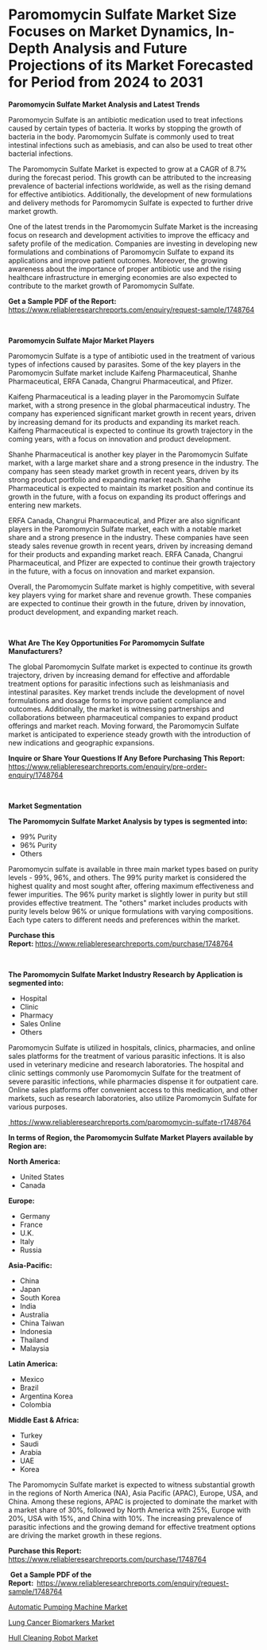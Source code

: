 <p><h1>Paromomycin Sulfate Market Size Focuses on Market Dynamics, In-Depth Analysis and Future Projections of its Market Forecasted for Period from 2024 to 2031</h1></p><p><strong>Paromomycin Sulfate Market Analysis and Latest Trends</strong></p>
<p><p>Paromomycin Sulfate is an antibiotic medication used to treat infections caused by certain types of bacteria. It works by stopping the growth of bacteria in the body. Paromomycin Sulfate is commonly used to treat intestinal infections such as amebiasis, and can also be used to treat other bacterial infections.</p><p>The Paromomycin Sulfate Market is expected to grow at a CAGR of 8.7% during the forecast period. This growth can be attributed to the increasing prevalence of bacterial infections worldwide, as well as the rising demand for effective antibiotics. Additionally, the development of new formulations and delivery methods for Paromomycin Sulfate is expected to further drive market growth.</p><p>One of the latest trends in the Paromomycin Sulfate Market is the increasing focus on research and development activities to improve the efficacy and safety profile of the medication. Companies are investing in developing new formulations and combinations of Paromomycin Sulfate to expand its applications and improve patient outcomes. Moreover, the growing awareness about the importance of proper antibiotic use and the rising healthcare infrastructure in emerging economies are also expected to contribute to the market growth of Paromomycin Sulfate.</p></p>
<p><strong>Get a Sample PDF of the Report:&nbsp;</strong> <a href="https://www.reliableresearchreports.com/enquiry/request-sample/1748764">https://www.reliableresearchreports.com/enquiry/request-sample/1748764</a></p>
<p>&nbsp;</p>
<p><strong>Paromomycin Sulfate Major Market Players</strong></p>
<p><p>Paromomycin Sulfate is a type of antibiotic used in the treatment of various types of infections caused by parasites. Some of the key players in the Paromomycin Sulfate market include Kaifeng Pharmaceutical, Shanhe Pharmaceutical, ERFA Canada, Changrui Pharmaceutical, and Pfizer.</p><p>Kaifeng Pharmaceutical is a leading player in the Paromomycin Sulfate market, with a strong presence in the global pharmaceutical industry. The company has experienced significant market growth in recent years, driven by increasing demand for its products and expanding its market reach. Kaifeng Pharmaceutical is expected to continue its growth trajectory in the coming years, with a focus on innovation and product development.</p><p>Shanhe Pharmaceutical is another key player in the Paromomycin Sulfate market, with a large market share and a strong presence in the industry. The company has seen steady market growth in recent years, driven by its strong product portfolio and expanding market reach. Shanhe Pharmaceutical is expected to maintain its market position and continue its growth in the future, with a focus on expanding its product offerings and entering new markets.</p><p>ERFA Canada, Changrui Pharmaceutical, and Pfizer are also significant players in the Paromomycin Sulfate market, each with a notable market share and a strong presence in the industry. These companies have seen steady sales revenue growth in recent years, driven by increasing demand for their products and expanding market reach. ERFA Canada, Changrui Pharmaceutical, and Pfizer are expected to continue their growth trajectory in the future, with a focus on innovation and market expansion.</p><p>Overall, the Paromomycin Sulfate market is highly competitive, with several key players vying for market share and revenue growth. These companies are expected to continue their growth in the future, driven by innovation, product development, and expanding market reach.</p></p>
<p>&nbsp;</p>
<p><strong>What Are The Key Opportunities For Paromomycin Sulfate Manufacturers?</strong></p>
<p><p>The global Paromomycin Sulfate market is expected to continue its growth trajectory, driven by increasing demand for effective and affordable treatment options for parasitic infections such as leishmaniasis and intestinal parasites. Key market trends include the development of novel formulations and dosage forms to improve patient compliance and outcomes. Additionally, the market is witnessing partnerships and collaborations between pharmaceutical companies to expand product offerings and market reach. Moving forward, the Paromomycin Sulfate market is anticipated to experience steady growth with the introduction of new indications and geographic expansions.</p></p>
<p><strong>Inquire or Share Your Questions If Any Before Purchasing This Report:</strong> <a href="https://www.reliableresearchreports.com/enquiry/pre-order-enquiry/1748764">https://www.reliableresearchreports.com/enquiry/pre-order-enquiry/1748764</a></p>
<p>&nbsp;</p>
<p><strong>Market Segmentation</strong></p>
<p><strong>The Paromomycin Sulfate Market Analysis by types is segmented into:</strong></p>
<p><ul><li>99% Purity</li><li>96% Purity</li><li>Others</li></ul></p>
<p><p>Paromomycin sulfate is available in three main market types based on purity levels - 99%, 96%, and others. The 99% purity market is considered the highest quality and most sought after, offering maximum effectiveness and fewer impurities. The 96% purity market is slightly lower in purity but still provides effective treatment. The "others" market includes products with purity levels below 96% or unique formulations with varying compositions. Each type caters to different needs and preferences within the market.</p></p>
<p><strong>Purchase this Report:&nbsp;</strong><a href="https://www.reliableresearchreports.com/purchase/1748764">https://www.reliableresearchreports.com/purchase/1748764</a></p>
<p>&nbsp;</p>
<p><strong>The Paromomycin Sulfate Market Industry Research by Application is segmented into:</strong></p>
<p><ul><li>Hospital</li><li>Clinic</li><li>Pharmacy</li><li>Sales Online</li><li>Others</li></ul></p>
<p><p>Paromomycin Sulfate is utilized in hospitals, clinics, pharmacies, and online sales platforms for the treatment of various parasitic infections. It is also used in veterinary medicine and research laboratories. The hospital and clinic settings commonly use Paromomycin Sulfate for the treatment of severe parasitic infections, while pharmacies dispense it for outpatient care. Online sales platforms offer convenient access to this medication, and other markets, such as research laboratories, also utilize Paromomycin Sulfate for various purposes.</p></p>
<p><a href="https://www.reliableresearchreports.com/paromomycin-sulfate-r1748764">&nbsp;https://www.reliableresearchreports.com/paromomycin-sulfate-r1748764</a></p>
<p><strong>In terms of Region, the Paromomycin Sulfate Market Players available by Region are:</strong></p>
<p>
    <p> <strong> North America: </strong>
        <ul>
            <li>United States</li>
            <li>Canada</li>
        </ul>
        </p> 
    <p> <strong> Europe: </strong>
        <ul>
            <li>Germany</li>
            <li>France</li>
            <li>U.K.</li>
            <li>Italy</li>
            <li>Russia</li>
        </ul>
        </p> 
    <p> <strong> Asia-Pacific: </strong>
        <ul>
            <li>China</li>
            <li>Japan</li>
            <li>South Korea</li>
            <li>India</li>
            <li>Australia</li>
            <li>China Taiwan</li>
            <li>Indonesia</li>
            <li>Thailand</li>
            <li>Malaysia</li>
        </ul>
        </p> 
    <p> <strong> Latin America: </strong>
        <ul>
            <li>Mexico</li>
            <li>Brazil</li>
            <li>Argentina Korea</li>
            <li>Colombia</li>
        </ul>
        </p> 
    <p> <strong> Middle East & Africa: </strong>
        <ul>
            <li>Turkey</li>
            <li>Saudi</li>
            <li>Arabia</li>
            <li>UAE</li>
            <li>Korea</li>
        </ul>
    </p>
    </p>
<p><p>The Paromomycin Sulfate market is expected to witness substantial growth in the regions of North America (NA), Asia Pacific (APAC), Europe, USA, and China. Among these regions, APAC is projected to dominate the market with a market share of 30%, followed by North America with 25%, Europe with 20%, USA with 15%, and China with 10%. The increasing prevalence of parasitic infections and the growing demand for effective treatment options are driving the market growth in these regions.</p></p>
<p><strong>Purchase this Report: </strong><a href="https://www.reliableresearchreports.com/purchase/1748764">https://www.reliableresearchreports.com/purchase/1748764</a></p>
<p>&nbsp;<strong>Get a Sample PDF of the Report:&nbsp;&nbsp;</strong><a href="https://www.reliableresearchreports.com/enquiry/request-sample/1748764">https://www.reliableresearchreports.com/enquiry/request-sample/1748764</a></p>
<p><strong></strong></p>
<p><p><a href="https://www.linkedin.com/pulse/automatic-pumping-machinenbspmarket-focuses-market-share-size-wcehf">Automatic Pumping Machine Market</a></p><p><a href="https://www.linkedin.com/pulse/lung-cancer-biomarkers-market-size-reveals-best-marketing-aq8le">Lung Cancer Biomarkers Market</a></p><p><a href="https://www.linkedin.com/pulse/hull-cleaning-robot-market-insights-cagr-trends-growth-strategies-dwrdc">Hull Cleaning Robot Market</a></p></p>